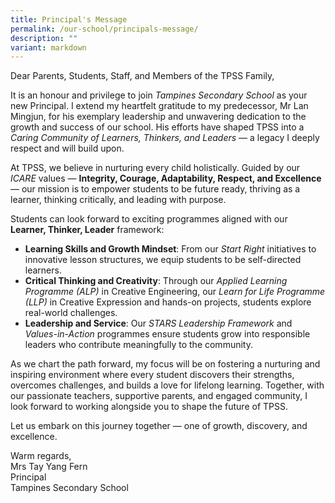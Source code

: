 ```yaml
---
title: Principal's Message
permalink: /our-school/principals-message/
description: ""
variant: markdown
---
```

Dear Parents, Students, Staff, and Members of the TPSS Family,

It is an honour and privilege to join *Tampines Secondary School* as your new Principal. I extend my heartfelt gratitude to my predecessor, Mr Lan Mingjun, for his exemplary leadership and unwavering dedication to the growth and success of our school. His efforts have shaped TPSS into a *Caring Community of Learners, Thinkers, and Leaders* — a legacy I deeply respect and will build upon.

At TPSS, we believe in nurturing every child holistically. Guided by our *ICARE* values — **Integrity, Courage, Adaptability, Respect, and Excellence** — our mission is to empower students to be future ready, thriving as a learner, thinking critically, and leading with purpose.

Students can look forward to exciting programmes aligned with our **Learner, Thinker, Leader** framework:

*   **Learning Skills and Growth Mindset**: From our _Start Right_ initiatives to innovative lesson structures, we equip students to be self-directed learners.
*   **Critical Thinking and Creativity**: Through our *Applied Learning Programme (ALP)* in Creative Engineering, our *Learn for Life Programme (LLP)* in Creative Expression and hands-on projects, students explore real-world challenges.
*   **Leadership and Service**: Our *STARS Leadership Framework* and *Values-in-Action* programmes ensure students grow into responsible leaders who contribute meaningfully to the community.

As we chart the path forward, my focus will be on fostering a nurturing and inspiring environment where every student discovers their strengths, overcomes challenges, and builds a love for lifelong learning. Together, with our passionate teachers, supportive parents, and engaged community, I look forward to working alongside you to shape the future of TPSS.

Let us embark on this journey together — one of growth, discovery, and excellence.

Warm regards,  
Mrs Tay Yang Fern  
Principal  
Tampines Secondary School